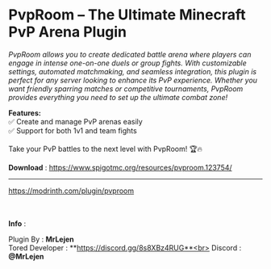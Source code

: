 # PvpRoom – The Ultimate Minecraft PvP Arena Plugin<br>

*PvpRoom allows you to create dedicated battle arena where players can engage in intense one-on-one duels or group fights. With customizable settings, automated matchmaking, and seamless integration, this plugin is perfect for any server looking to enhance its PvP experience. Whether you want friendly sparring matches or competitive tournaments, PvpRoom provides everything you need to set up the ultimate combat zone!*<br>

**Features:**<br>
✅ Create and manage PvP arenas easily<br>
✅ Support for both 1v1 and team fights<br>
<br>
 Take your PvP battles to the next level with PvpRoom! 🏆🔥
<br>

**Download** : https://www.spigotmc.org/resources/pvproom.123754/
<br>
______________
https://modrinth.com/plugin/pvproom
<br>
<br>
<br>





**Info** :

Plugin By : **MrLejen**<br>
Tored Developer : **https://discord.gg/8s8XBz4RUG**<br>
Discord : **@MrLejen**

